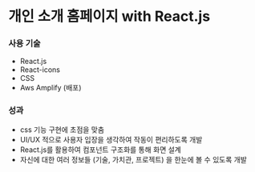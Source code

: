# 개인 소개 홈페이지 with React.js

### 사용 기술

- React.js
- React-icons
- CSS
- Aws Amplify (배포)

### 성과

- css 기능 구현에 초점을 맞춤
- UI/UX 적으로 사용자 입장을 생각하여 작동이 편리하도록 개발
- React.js를 활용하여 컴포넌트 구조화를 통해 화면 설계
- 자신에 대한 여러 정보들 (기술, 가치관, 프로젝트) 을 한눈에 볼 수 있도록 개발
